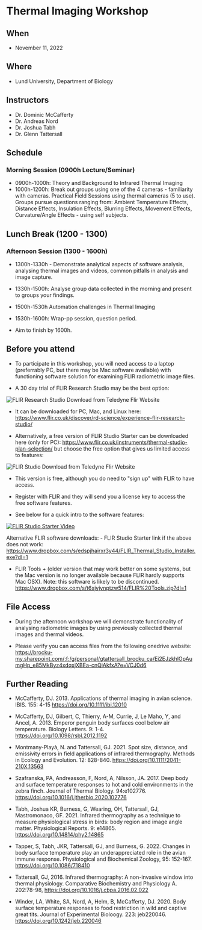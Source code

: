 
# Thermal Imaging Workshop

## When

-   November 11, 2022

## Where

-   Lund University, Department of Biology

## Instructors

-   Dr. Dominic McCafferty
-   Dr. Andreas Nord
-   Dr. Joshua Tabh
-   Dr. Glenn Tattersall

## Schedule

### Morning Session (0900h Lecture/Seminar)

-   0900h-1000h: Theory and Background to Infrared Thermal Imaging
-   1000h-1200h: Break out groups using one of the 4 cameras - familiarity with cameras. Practical Field Sessions using thermal cameras (5 to use).  Groups pursue questions ranging from: Ambient Temperature Effects, Distance Effects, Insulation Effects, Blurring Effects, Movement Effects, Curvature/Angle Effects - using self subjects.

## Lunch Break (1200 - 1300)

### Afternoon Session (1300 - 1600h)

-   1300h-1330h - Demonstrate analytical aspects of software analysis, analysing thermal images and videos, common pitfalls in analysis and image capture.

-   1330h-1500h: Analyse group data collected in the morning and present to groups your findings. 

-   1500h-1530h Automation challenges in Thermal Imaging 
    
-   1530h-1600h: Wrap-pp session, question period.

-   Aim to finish by 1600h.
    

## Before you attend

-   To participate in this workshop, you will need access to a laptop (preferrably PC, but there may be Mac software available) with functioning software solution for examining FLIR radiometric image files. 

- A 30 day trial of FLIR Research Studio may be the best option:

![FLIR Research Studio Download from Teledyne Flir
Website](img/FLIR_Research_Studio_Download.png)

- It can be downloaded for PC, Mac, and Linux here: https://www.flir.co.uk/discover/rd-science/experience-flir-research-studio/

-  Alternatively, a free version of FLIR Studio Starter can be downloaded here (only for PC): https://www.flir.co.uk/instruments/thermal-studio-plan-selection/ but choose the free option that gives us limited access to features:

![FLIR Studio Download from Teledyne Flir
Website](img/FLIR_Studio_Screenshot.png)

-   This version is free, although you do need to "sign up" with FLIR to
    have access.

-   Register with FLIR and they will send you a license key to access
    the free software features.

-   See below for a quick intro to the software features:

[![FLIR Studio Starter
Video](http://img.youtube.com/vi/sfrEELVn8Cg/0.jpg)](https://www.youtube.com/watch?v=sfrEELVn8Cg)


Alternative FLIR software downloads: - FLIR Studio Starter link if the
above does not work:
<https://www.dropbox.com/s/edspjhairxr3y44/FLIR_Thermal_Studio_Installer.exe?dl=1>

-   FLIR Tools + (older version that may work better on some systems,
    but the Mac version is no longer available because FLIR hardly
    supports Mac OSX). Note: this software is likely to be discontinued.
    <https://www.dropbox.com/s/t6xjvjvnptzw514/FLIR%20Tools.zip?dl=1>

## File Access

-   During the afternoon workshop we will demonstrate functionality of
    analysing radiometric images by using previously collected thermal
    images and thermal videos.

-   Please verify you can access files from the following onedrive
    website:
    <https://brocku-my.sharepoint.com/:f:/g/personal/gtattersall_brocku_ca/Ei2EJzkhlOpAumgHp_e85MkByz4xdqxjXBEa-cnQiAkfxA?e=VCJ0d6>

## Further Reading

-   McCafferty, DJ. 2013. Applications of thermal imaging in avian
    science. IBIS. 155: 4-15 <https://doi.org/10.1111/ibi.12010>

-   McCafferty, DJ, Gilbert, C, Thierry, A-M, Currie, J, Le Maho, Y, and
    Ancel, A. 2013. Emperor penguin body surfaces cool below air
    temperature. Biology Letters. 9: 1-4.
    <https://doi.org/10.1098/rsbl.2012.1192>

-   Montmany-Playà, N. and Tattersall, GJ. 2021. Spot size, distance,
    and emissivity errors in field applications of infrared
    thermography. Methods in Ecology and Evolution. 12: 828-840.
    <https://doi.org/10.1111/2041-210X.13563>

-   Szafranska, PA, Andreasson, F, Nord, A, Nilsson, JA. 2017. Deep body
    and surface temperature responses to hot and cold environments in
    the zebra finch. Journal of Thermal Biology. 94:e102776.
    <https://doi.org/10.1016/j.jtherbio.2020.102776>

-   Tabh, Joshua KR, Burness, G, Wearing, OH, Tattersall, GJ,
    Mastromonaco, GF. 2021. Infrared thermography as a technique to
    measure physiological stress in birds: body region and image angle
    matter. Physiological Reports. 9: e14865.
    <https://doi.org/10.14814/phy2.14865>

-   Tapper, S, Tabh, JKR, Tattersall, GJ, and Burness, G. 2022. Changes
    in body surface temperature play an underappreciated role in the
    avian immune response. Physiological and Biochemical Zoology, 95:
    152-167. <https://doi.org/10.1086/718410>

-   Tattersall, GJ, 2016. Infrared thermography: A non-invasive window
    into thermal physiology. Comparative Biochemistry and Physiology A.
    202:78-98, <https://doi.org/10.1016/j.cbpa.2016.02.022>

-   Winder, LA, White, SA, Nord, A, Helm, B, McCafferty, DJ. 2020. Body
    surface temperature responses to food restriction in wild and
    captive great tits. Journal of Experimental Bioloogy. 223:
    jeb220046. <https://doi.org/10.1242/jeb.220046>
